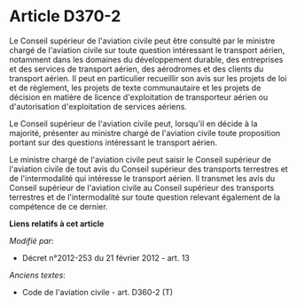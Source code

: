 # Article D370-2

Le Conseil supérieur de l'aviation civile peut être consulté par le ministre chargé de l'aviation civile sur toute question
intéressant le transport aérien, notamment dans les domaines du développement durable, des entreprises et des services de
transport aérien, des aérodromes et des clients du transport aérien. Il peut en particulier recueillir son avis sur les
projets de loi et de règlement, les projets de texte communautaire et les projets de décision en matière de licence
d'exploitation de transporteur aérien ou d'autorisation d'exploitation de services aériens. 

Le Conseil supérieur de l'aviation civile peut, lorsqu'il en décide à la majorité, présenter au ministre chargé de l'aviation
civile toute proposition portant sur des questions intéressant le transport aérien. 

Le ministre chargé de l'aviation civile peut saisir le Conseil supérieur de l'aviation civile de tout avis du   Conseil
supérieur des transports terrestres et de l'intermodalité qui intéresse le transport aérien. Il transmet les avis du Conseil
supérieur de l'aviation civile au   Conseil supérieur des transports terrestres et de l'intermodalité sur toute question
relevant également de la compétence de ce dernier.

**Liens relatifs à cet article**

_Modifié par_:

  - Décret n°2012-253 du 21 février 2012 - art. 13

_Anciens textes_:

  - Code de l'aviation civile - art. D360-2 (T)
